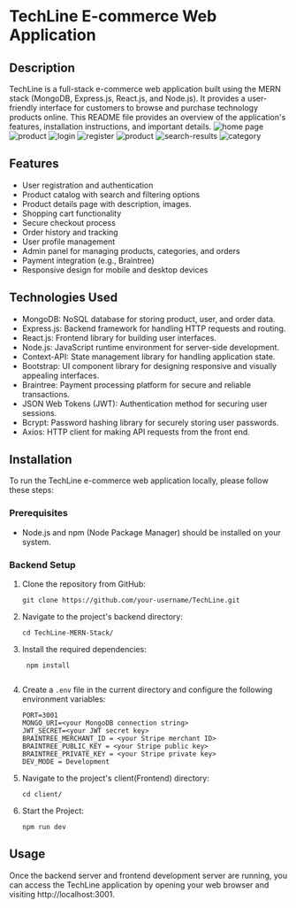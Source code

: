 # TechLine E-commerce Web Application

## Description

TechLine is a full-stack e-commerce web application built using the MERN stack (MongoDB, Express.js, React.js, and Node.js). It provides a user-friendly interface for customers to browse and purchase technology products online. This README file provides an overview of the application's features, installation instructions, and important details.
![home page](https://github.com/prathameshpatil7/TechLine-MERN-Stack/assets/75564009/5badb205-7f19-435a-9ba1-28f7aaa73ee0)
![product](https://github.com/prathameshpatil7/TechLine-MERN-Stack/assets/75564009/1c98d10d-d6a1-43c6-bda4-8a625ed23396)
![login](https://github.com/prathameshpatil7/TechLine-MERN-Stack/assets/75564009/b03a799b-781b-4254-b791-5b1129433cd3)
![register](https://github.com/prathameshpatil7/TechLine-MERN-Stack/assets/75564009/96b27aea-bd4b-4a70-9d87-68463eb1390f)
![product](https://github.com/prathameshpatil7/TechLine-MERN-Stack/assets/75564009/1c98d10d-d6a1-43c6-bda4-8a625ed23396)
![search-results](https://github.com/prathameshpatil7/TechLine-MERN-Stack/assets/75564009/667130a4-28d9-4c07-bb83-1e262d15d603)
![category](https://github.com/prathameshpatil7/TechLine-MERN-Stack/assets/75564009/3d1f8797-c5fa-45e4-908c-fb06381032a8)
## Features

- User registration and authentication
- Product catalog with search and filtering options
- Product details page with description, images.
- Shopping cart functionality
- Secure checkout process
- Order history and tracking
- User profile management
- Admin panel for managing products, categories, and orders
- Payment integration (e.g., Braintree)
- Responsive design for mobile and desktop devices

## Technologies Used

- MongoDB: NoSQL database for storing product, user, and order data.
- Express.js: Backend framework for handling HTTP requests and routing.
- React.js: Frontend library for building user interfaces.
- Node.js: JavaScript runtime environment for server-side development.
- Context-API: State management library for handling application state.
- Bootstrap: UI component library for designing responsive and visually appealing interfaces.
- Braintree: Payment processing platform for secure and reliable transactions.
- JSON Web Tokens (JWT): Authentication method for securing user sessions.
- Bcrypt: Password hashing library for securely storing user passwords.
- Axios: HTTP client for making API requests from the front end.

## Installation

To run the TechLine e-commerce web application locally, please follow these steps:

### Prerequisites

- Node.js and npm (Node Package Manager) should be installed on your system.

### Backend Setup

1. Clone the repository from GitHub:

   ```shell
   git clone https://github.com/your-username/TechLine.git
2. Navigate to the project's backend directory:
    ```shell
    cd TechLine-MERN-Stack/
3. Install the required dependencies:
   ```shell
    npm install
 
4. Create a `.env` file in the current directory and configure the following environment variables:
    ```shell
    PORT=3001
    MONGO_URI=<your MongoDB connection string>
    JWT_SECRET=<your JWT secret key>
    BRAINTREE_MERCHANT_ID = <your Stripe merchant ID>
    BRAINTREE_PUBLIC_KEY = <your Stripe public key>
    BRAINTREE_PRIVATE_KEY = <your Stripe private key>
    DEV_MODE = Development
    
5. Navigate to the project's client(Frontend) directory:
    ```shell
    cd client/
    
6. Start the Project:
   ```shell
   npm run dev

## Usage
Once the backend server and frontend development server are running, you can access the TechLine application by opening your web browser and visiting http://localhost:3001.


